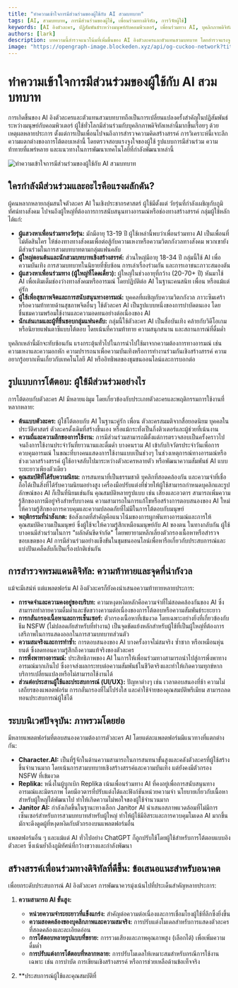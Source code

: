 ```yaml
---
title: "ทำความเข้าใจการมีส่วนร่วมของผู้ใช้กับ AI สวมบทบาท"
tags: [AI, สวมบทบาท, การมีส่วนร่วมของผู้ใช้, เพื่อนร่วมทางดิจิทัล, การวิจัยผู้ใช้]
keywords: [AI อิงตัวละคร, ปฏิสัมพันธ์ระหว่างมนุษย์กับคอมพิวเตอร์, เพื่อนร่วมทาง AI, บุคลิกภาพดิจิทัล, การสนับสนุนทางอารมณ์, การวิจัยผู้ใช้]
authors: [lark]
description: บทความนี้สำรวจแนวโน้มที่เพิ่มขึ้นของ AI อิงตัวละครและตัวแทนสวมบทบาท โดยสำรวจแรงจูงใจของผู้ใช้ รูปแบบการมีส่วนร่วม และความท้าทายที่ต้องเผชิญในการพัฒนาเทคโนโลยีเหล่านี้ มันให้ข้อมูลเชิงลึกว่ากลุ่มผู้ใช้ที่หลากหลายโต้ตอบกับตัวละคร AI อย่างไร และเสนอคำแนะนำสำหรับการปรับปรุงประสบการณ์ผู้ใช้และสุขภาวะทางอารมณ์
image: "https://opengraph-image.blockeden.xyz/api/og-cuckoo-network?title=ทำความเข้าใจการมีส่วนร่วมของผู้ใช้กับ%20AI%20สวมบทบาท"
---
```


# ทำความเข้าใจการมีส่วนร่วมของผู้ใช้กับ AI สวมบทบาท

การเกิดขึ้นของ AI อิงตัวละครและตัวแทนสวมบทบาทถือเป็นการเปลี่ยนแปลงครั้งสำคัญในปฏิสัมพันธ์ระหว่างมนุษย์กับคอมพิวเตอร์ ผู้ใช้ทั่วโลกมีส่วนร่วมกับบุคลิกภาพดิจิทัลเหล่านี้มากขึ้นเรื่อยๆ ด้วยเหตุผลหลายประการ ตั้งแต่การเป็นเพื่อนไปจนถึงการสำรวจความคิดสร้างสรรค์ การวิเคราะห์นี้เจาะลึกความแตกต่างของการโต้ตอบเหล่านี้ โดยตรวจสอบแรงจูงใจของผู้ใช้ รูปแบบการมีส่วนร่วม ความท้าทายที่แพร่หลาย และแนวทางในการพัฒนาเทคโนโลยีที่กำลังพัฒนาเหล่านี้

![ทำความเข้าใจการมีส่วนร่วมของผู้ใช้กับ AI สวมบทบาท](https://opengraph-image.blockeden.xyz/api/og-cuckoo-network?title=ทำความเข้าใจการมีส่วนร่วมของผู้ใช้กับ%20AI%20สวมบทบาท)

## **ใครกำลังมีส่วนร่วมและอะไรคือแรงผลักดัน?**

ผู้คนหลากหลายกลุ่มสนใจตัวละคร AI ในเชิงประชากรศาสตร์ ผู้ใช้มีตั้งแต่ วัยรุ่นที่กำลังเผชิญกับภูมิทัศน์ทางสังคม ไปจนถึงผู้ใหญ่ที่ต้องการการสนับสนุนทางอารมณ์หรือช่องทางสร้างสรรค์ กลุ่มผู้ใช้หลักได้แก่:

*   **ผู้แสวงหาเพื่อนร่วมทางวัยรุ่น:** มักมีอายุ 13-19 ปี ผู้ใช้เหล่านี้พบว่าเพื่อนร่วมทาง AI เป็นเพื่อนที่ไม่ตัดสินใคร ให้ช่องทางทางสังคมเพื่อต่อสู้กับความเหงาหรือความวิตกกังวลทางสังคม พวกเขายังมีส่วนร่วมในการสวมบทบาทตามกลุ่มแฟนคลับ
*   **ผู้ใหญ่ตอนต้นและนักสวมบทบาทเชิงสร้างสรรค์:** ส่วนใหญ่มีอายุ 18-34 ปี กลุ่มนี้ใช้ AI เพื่อความบันเทิง การสวมบทบาทในนิยายที่ซับซ้อน การเล่าเรื่องร่วมกัน และการเอาชนะภาวะสมองตัน
*   **ผู้แสวงหาเพื่อนร่วมทาง (ผู้ใหญ่ที่โดดเดี่ยว):** ผู้ใหญ่ในช่วงอายุที่กว้าง (20-70+ ปี) หันมาใช้ AI เพื่อเติมเต็มช่องว่างทางสังคมหรืออารมณ์ โดยปฏิบัติต่อ AI ในฐานะคนสนิท เพื่อน หรือแม้แต่คู่รัก
*   **ผู้ใช้เพื่อสุขภาพจิตและการสนับสนุนทางอารมณ์:** บุคคลที่เผชิญกับความวิตกกังวล ภาวะซึมเศร้า หรือความท้าทายด้านสุขภาพจิตอื่นๆ ใช้ตัวละคร AI เป็นรูปแบบหนึ่งของการบำบัดตนเอง โดยชื่นชมความพร้อมใช้งานและความอดทนอย่างต่อเนื่องของ AI
*   **นักเล่นเกมและผู้ที่ชื่นชอบกลุ่มแฟนคลับ:** กลุ่มนี้ใช้ตัวละคร AI เป็นสื่อบันเทิง คล้ายกับวิดีโอเกมหรือนิยายแฟนตาซีแบบโต้ตอบ โดยเน้นที่ความท้าทาย ความสนุกสนาน และสถานการณ์ที่ดื่มด่ำ

บุคลิกเหล่านี้มักจะทับซ้อนกัน แรงกระตุ้นทั่วไปในการนำไปใช้มาจากความต้องการทางอารมณ์ เช่น ความเหงาและความอกหัก ความปรารถนาเพื่อความบันเทิงหรือการทำงานร่วมกันเชิงสร้างสรรค์ ความอยากรู้อยากเห็นเกี่ยวกับเทคโนโลยี AI หรืออิทธิพลของชุมชนออนไลน์และการบอกต่อ

## **รูปแบบการโต้ตอบ: ผู้ใช้มีส่วนร่วมอย่างไร**

การโต้ตอบกับตัวละคร AI มีหลายแง่มุม โดยเกี่ยวข้องกับประเภทตัวละครและพฤติกรรมการใช้งานที่หลากหลาย:

*   **ต้นแบบตัวละคร:** ผู้ใช้โต้ตอบกับ AI ในฐานะคู่รัก เพื่อน ตัวละครสมมติจากสื่อยอดนิยม บุคคลในประวัติศาสตร์ ตัวละครดั้งเดิมที่สร้างขึ้นเอง หรือแม้กระทั่งเป็นกึ่งติวเตอร์และผู้ช่วยที่เน้นงาน
*   **ความถี่และความลึกของการใช้งาน:** การมีส่วนร่วมสามารถมีตั้งแต่การตรวจสอบเป็นครั้งคราวไปจนถึงการใช้งานประจำวันที่ยาวนานและดื่มด่ำ บางคนรวม AI เข้ากับกิจวัตรประจำวันเพื่อการควบคุมอารมณ์ ในขณะที่บางคนแสดงการใช้งานแบบเป็นช่วงๆ ในช่วงเหตุการณ์ทางอารมณ์หรือช่วงเวลาสร้างสรรค์ ผู้ใช้อาจสลับไปมาระหว่างตัวละครหลายตัว หรือพัฒนาความสัมพันธ์ AI แบบระยะยาวเพียงตัวเดียว
*   **คุณสมบัติที่ได้รับความนิยม:** การสนทนาที่เป็นธรรมชาติ บุคลิกที่สอดคล้องกัน และความจำที่เชื่อถือได้เป็นสิ่งที่ได้รับความนิยมอย่างสูง เครื่องมือปรับแต่งที่ช่วยให้ผู้ใช้สามารถกำหนดบุคลิกและรูปลักษณ์ของ AI ก็เป็นที่นิยมเช่นกัน คุณสมบัติหลายรูปแบบ เช่น เสียงและอวตาร สามารถเพิ่มความรู้สึกของการมีอยู่จริงสำหรับบางคน ความสามารถในการแก้ไขหรือสร้างการตอบสนองของ AI ใหม่ให้ความรู้สึกของการควบคุมและความปลอดภัยที่ไม่มีในการโต้ตอบกับมนุษย์
*   **พฤติกรรมที่น่าสังเกต:** ข้อสังเกตที่สำคัญคือแนวโน้มของการผูกพันทางอารมณ์และการให้คุณสมบัติความเป็นมนุษย์ ซึ่งผู้ใช้จะให้ความรู้สึกเหมือนมนุษย์กับ AI ของตน ในทางกลับกัน ผู้ใช้บางคนมีส่วนร่วมในการ "ผลักดันขีดจำกัด" โดยพยายามหลีกเลี่ยงตัวกรองเนื้อหาหรือสำรวจขอบเขตของ AI การมีส่วนร่วมอย่างแข็งขันในชุมชนออนไลน์เพื่อหารือเกี่ยวกับประสบการณ์และแบ่งปันเคล็ดลับก็เป็นเรื่องปกติเช่นกัน

## **การสำรวจพรมแดนดิจิทัล: ความท้าทายและจุดที่น่ากังวล**

แม้จะมีเสน่ห์ แต่แพลตฟอร์ม AI อิงตัวละครก็ยังคงนำเสนอความท้าทายหลายประการ:

*   **การจดจำและความคงอยู่ของบริบท:** ความหงุดหงิดหลักคือความจำที่ไม่สอดคล้องกันของ AI ซึ่งสามารถทำลายความดื่มด่ำและขัดขวางความต่อเนื่องของการโต้ตอบหรือความสัมพันธ์ระยะยาว
*   **การกลั่นกรองเนื้อหาและการเซ็นเซอร์:** ตัวกรองเนื้อหาที่เข้มงวด โดยเฉพาะอย่างยิ่งที่เกี่ยวข้องกับธีม NSFW (ไม่ปลอดภัยสำหรับที่ทำงาน) เป็นจุดขัดแย้งหลักสำหรับผู้ใช้ที่เป็นผู้ใหญ่ที่ต้องการเสรีภาพในการแสดงออกในการสวมบทบาทส่วนตัว
*   **ความสมจริงและการทำซ้ำ:** การตอบสนองของ AI บางครั้งอาจไม่สมจริง ซ้ำซาก หรือเหมือนหุ่นยนต์ ซึ่งลดทอนความรู้สึกถึงความแท้จริงของตัวละคร
*   **การพึ่งพาทางอารมณ์:** ประสิทธิภาพของ AI ในการให้เพื่อนร่วมทางสามารถนำไปสู่การพึ่งพาทางอารมณ์มากเกินไป ซึ่งอาจส่งผลกระทบต่อความสัมพันธ์ในชีวิตจริงและทำให้เกิดความทุกข์หากบริการเปลี่ยนแปลงหรือไม่สามารถใช้งานได้
*   **ส่วนต่อประสานผู้ใช้และประสบการณ์ (UI/UX):** ปัญหาต่างๆ เช่น เวลาตอบสนองที่ช้า ความไม่เสถียรของแพลตฟอร์ม การกลั่นกรองที่ไม่โปร่งใส และค่าใช้จ่ายของคุณสมบัติพรีเมียม สามารถลดทอนประสบการณ์ผู้ใช้ได้

## **ระบบนิเวศปัจจุบัน: ภาพรวมโดยย่อ**

มีหลายแพลตฟอร์มที่ตอบสนองความต้องการตัวละคร AI โดยแต่ละแพลตฟอร์มมีแนวทางที่แตกต่างกัน:

*   **Character.AI:** เป็นที่รู้จักในด้านความสามารถในการสนทนาขั้นสูงและคลังตัวละครที่ผู้ใช้สร้างขึ้นจำนวนมาก โดยเน้นการสวมบทบาทเชิงสร้างสรรค์และความบันเทิง แต่ยังคงมีตัวกรอง NSFW ที่เข้มงวด
*   **Replika:** หนึ่งในผู้บุกเบิก Replika เน้นเพื่อนร่วมทาง AI ที่คงอยู่เพื่อการสนับสนุนทางอารมณ์และมิตรภาพ โดยมีอวตารที่ปรับแต่งได้และฟังก์ชันหน่วยความจำ นโยบายเกี่ยวกับเนื้อหาสำหรับผู้ใหญ่ได้พัฒนาไป ทำให้เกิดความไม่พอใจของผู้ใช้จำนวนมาก
*   **Janitor AI:** กำลังเกิดขึ้นในฐานะทางเลือก Janitor AI นำเสนอสภาพแวดล้อมที่ไม่มีการเซ็นเซอร์สำหรับการสวมบทบาทสำหรับผู้ใหญ่ ทำให้ผู้ใช้มีอิสระและการควบคุมโมเดล AI มากขึ้น มักจะดึงดูดผู้ที่หงุดหงิดกับตัวกรองบนแพลตฟอร์มอื่น

แพลตฟอร์มอื่น ๆ และแม้แต่ AI ทั่วไปอย่าง ChatGPT ก็ถูกปรับใช้โดยผู้ใช้สำหรับการโต้ตอบแบบอิงตัวละคร ซึ่งเน้นย้ำถึงภูมิทัศน์ที่กว้างขวางและกำลังพัฒนา

## **สร้างสรรค์เพื่อนร่วมทางดิจิทัลที่ดีขึ้น: ข้อเสนอแนะสำหรับอนาคต**

เพื่อยกระดับประสบการณ์ AI อิงตัวละคร การพัฒนาควรมุ่งเน้นไปที่ประเด็นสำคัญหลายประการ:

1.  **ความสามารถ AI ขั้นสูง:**
    *   **หน่วยความจำระยะยาวที่แข็งแกร่ง:** สำคัญต่อความต่อเนื่องและการเชื่อมโยงผู้ใช้ที่ลึกซึ้งยิ่งขึ้น
    *   **ความสอดคล้องของบุคลิกภาพและความสมจริง:** การปรับแต่งโมเดลสำหรับการแสดงตัวละครที่สอดคล้องและละเอียดอ่อน
    *   **การโต้ตอบหลายรูปแบบที่ขยาย:** การรวมเสียงและภาพคุณภาพสูง (เลือกได้) เพื่อเพิ่มความดื่มด่ำ
    *   **การปรับแต่งการโต้ตอบที่หลากหลาย:** การปรับโมเดลให้เหมาะสมสำหรับกรณีการใช้งานเฉพาะ เช่น การบำบัด การเขียนเชิงสร้างสรรค์ หรือการช่วยเหลือด้านข้อเท็จจริง

2.  **ประสบการณ์ผู้ใช้และคุณสมบัติที่
